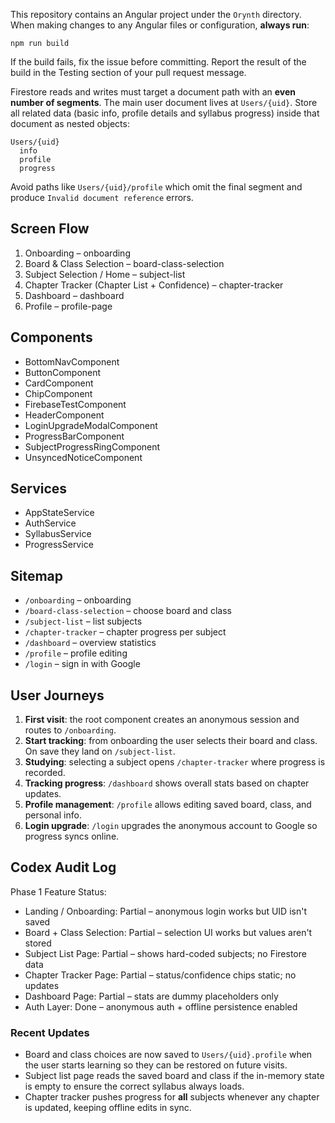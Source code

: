 This repository contains an Angular project under the `Orynth` directory.
When making changes to any Angular files or configuration, **always run**:

```
npm run build
```

If the build fails, fix the issue before committing.
Report the result of the build in the Testing section of your pull request message.

Firestore reads and writes must target a document path with an **even number of segments**. The main user document lives at `Users/{uid}`. Store all related data (basic info, profile details and syllabus progress) inside that document as nested objects:

```
Users/{uid}
  info
  profile
  progress
```
Avoid paths like `Users/{uid}/profile` which omit the final segment and produce `Invalid document reference` errors.

## Screen Flow

1. Onboarding – onboarding
2. Board & Class Selection – board-class-selection
3. Subject Selection / Home – subject-list
4. Chapter Tracker (Chapter List + Confidence) – chapter-tracker
5. Dashboard – dashboard
6. Profile – profile-page

## Components
- BottomNavComponent
- ButtonComponent
- CardComponent
- ChipComponent
- FirebaseTestComponent
- HeaderComponent
- LoginUpgradeModalComponent
- ProgressBarComponent
- SubjectProgressRingComponent
- UnsyncedNoticeComponent

## Services
- AppStateService
- AuthService
- SyllabusService
- ProgressService

## Sitemap
- `/onboarding` – onboarding
- `/board-class-selection` – choose board and class
- `/subject-list` – list subjects
- `/chapter-tracker` – chapter progress per subject
- `/dashboard` – overview statistics
- `/profile` – profile editing
- `/login` – sign in with Google

## User Journeys
1. **First visit**: the root component creates an anonymous session and routes to `/onboarding`.
2. **Start tracking**: from onboarding the user selects their board and class. On save they land on `/subject-list`.
3. **Studying**: selecting a subject opens `/chapter-tracker` where progress is recorded.
4. **Tracking progress**: `/dashboard` shows overall stats based on chapter updates.
5. **Profile management**: `/profile` allows editing saved board, class, and personal info.
6. **Login upgrade**: `/login` upgrades the anonymous account to Google so progress syncs online.

## Codex Audit Log

Phase 1 Feature Status:
- Landing / Onboarding: Partial – anonymous login works but UID isn't saved
- Board + Class Selection: Partial – selection UI works but values aren't stored
- Subject List Page: Partial – shows hard-coded subjects; no Firestore data
- Chapter Tracker Page: Partial – status/confidence chips static; no updates
- Dashboard Page: Partial – stats are dummy placeholders only
- Auth Layer: Done – anonymous auth + offline persistence enabled

### Recent Updates

- Board and class choices are now saved to `Users/{uid}.profile` when the user starts learning so they can be restored on future visits.
- Subject list page reads the saved board and class if the in-memory state is empty to ensure the correct syllabus always loads.
- Chapter tracker pushes progress for **all** subjects whenever any chapter is updated, keeping offline edits in sync.
